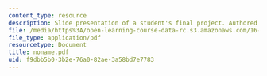 ```yaml
---
content_type: resource
description: Slide presentation of a student's final project. Authored by Dan Morales.
file: /media/https%3A/open-learning-course-data-rc.s3.amazonaws.com/16-422-human-supervisory-control-of-automated-systems-spring-2004/f9dbb5b03b2e76a082ae3a58bd7e7783_noname.pdf
file_type: application/pdf
resourcetype: Document
title: noname.pdf
uid: f9dbb5b0-3b2e-76a0-82ae-3a58bd7e7783
---
```

